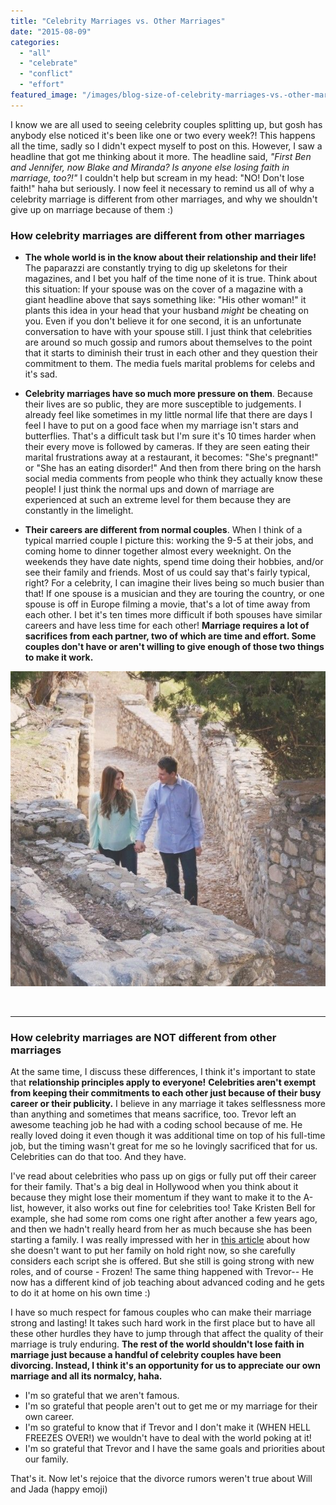 ```yaml
---
title: "Celebrity Marriages vs. Other Marriages"
date: "2015-08-09"
categories: 
  - "all"
  - "celebrate"
  - "conflict"
  - "effort"
featured_image: "/images/blog-size-of-celebrity-marriages-vs.-other-marriages.png"
---
```


I know we are all used to seeing celebrity couples splitting up, but gosh has anybody else noticed it's been like one or two every week?! This happens all the time, sadly so I didn't expect myself to post on this. However, I saw a headline that got me thinking about it more. The headline said, _"First Ben and Jennifer, now Blake and Miranda? Is anyone else losing faith in marriage, too?!"_ I couldn't help but scream in my head: "NO! Don't lose faith!" haha but seriously. I now feel it necessary to remind us all of why a celebrity marriage is different from other marriages, and why we shouldn't give up on marriage because of them :)

### How celebrity marriages are different from other marriages

- **The whole world is in the know about their relationship and their life!** The paparazzi are constantly trying to dig up skeletons for their magazines, and I bet you half of the time none of it is true. Think about this situation: If your spouse was on the cover of a magazine with a giant headline above that says something like: "His other woman!" it plants this idea in your head that your husband _might_ be cheating on you. Even if you don't believe it for one second, it is an unfortunate conversation to have with your spouse still. I just think that celebrities are around so much gossip and rumors about themselves to the point that it starts to diminish their trust in each other and they question their commitment to them. The media fuels marital problems for celebs and it's sad.

- **Celebrity marriages have so much more pressure on them**. Because their lives are so public, they are more susceptible to judgements. I already feel like sometimes in my little normal life that there are days I feel I have to put on a good face when my marriage isn't stars and butterflies. That's a difficult task but I'm sure it's 10 times harder when their every move is followed by cameras. If they are seen eating their marital frustrations away at a restaurant, it becomes: "She's pregnant!" or "She has an eating disorder!" And then from there bring on the harsh social media comments from people who think they actually know these people! I just think the normal ups and down of marriage are experienced at such an extreme level for them because they are constantly in the limelight.

- **Their careers are different from normal couples**. When I think of a typical married couple I picture this: working the 9-5 at their jobs, and coming home to dinner together almost every weeknight. On the weekends they have date nights, spend time doing their hobbies, and/or see their family and friends. Most of us could say that's fairly typical, right? For a celebrity, I can imagine their lives being so much busier than that! If one spouse is a musician and they are touring the country, or one spouse is off in Europe filming a movie, that's a lot of time away from each other. I bet it's ten times more difficult if both spouses have similar careers and have less time for each other! **Marriage requires a lot of sacrifices from each partner, two of which are time and effort. Some couples don't have or aren't willing to give enough of those two things to make it work.**

![engaement photos. lds engagement photos, celebrity marriages, celebrity marriages different from normal marriages,](/images/IMG_0123.jpg)

 

* * *

### How celebrity marriages are NOT different from other marriages

At the same time, I discuss these differences, I think it's important to state that **relationship principles apply to everyone!** **Celebrities aren't exempt from keeping their commitments to each other just because of their busy career or their publicity.** I believe in any marriage it takes selflessness more than anything and sometimes that means sacrifice, too. Trevor left an awesome teaching job he had with a coding school because of me. He really loved doing it even though it was additional time on top of his full-time job, but the timing wasn't great for me so he lovingly sacrificed that for us. Celebrities can do that too. And they have.

I've read about celebrities who pass up on gigs or fully put off their career for their family. That's a big deal in Hollywood when you think about it because they might lose their momentum if they want to make it to the A-list, however, it also works out fine for celebrities too! Take Kristen Bell for example, she had some rom coms one right after another a few years ago, and then we hadn't really heard from her as much because she has been starting a family. I was really impressed with her in [this article](http://www.goodhousekeeping.com/life/entertainment/a32082/kristen-bell-interview/) about how she doesn't want to put her family on hold right now, so she carefully considers each script she is offered. But she still is going strong with new roles, and of course - Frozen! The same thing happened with Trevor-- He now has a different kind of job teaching about advanced coding and he gets to do it at home on his own time :)

I have so much respect for famous couples who can make their marriage strong and lasting! It takes such hard work in the first place but to have all these other hurdles they have to jump through that affect the quality of their marriage is truly enduring. **The rest of the world shouldn't lose faith in marriage just because a handful of celebrity couples have been divorcing. Instead, I think it's an opportunity for us to appreciate our own marriage and all its normalcy, haha.**

- I'm so grateful that we aren't famous.
- I'm so grateful that people aren't out to get me or my marriage for their own career.
- I'm so grateful to know that if Trevor and I don't make it (WHEN HELL FREEZES OVER!) we wouldn't have to deal with the world poking at it!
- I'm so grateful that Trevor and I have the same goals and priorities about our family.

That's it. Now let's rejoice that the divorce rumors weren't true about Will and Jada (happy emoji)
